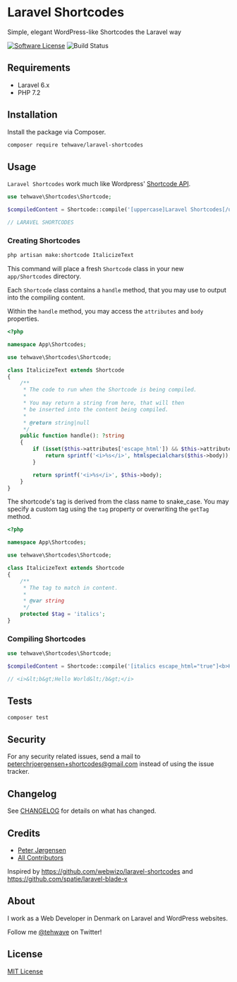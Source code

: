# Laravel Shortcodes

Simple, elegant WordPress-like Shortcodes the Laravel way

[![Software License](https://img.shields.io/badge/license-MIT-brightgreen.svg?style=flat-square)](LICENSE)
![Build Status](https://github.com/tehwave/laravel-shortcodes/workflows/tests/badge.svg)

## Requirements

- Laravel 6.x
- PHP 7.2

## Installation

Install the package via Composer.

```bash
composer require tehwave/laravel-shortcodes
```

## Usage

`Laravel Shortcodes` work much like Wordpress' [Shortcode API](https://codex.wordpress.org/Shortcode_API).

```php
use tehwave\Shortcodes\Shortcode;

$compiledContent = Shortcode::compile('[uppercase]Laravel Shortcodes[/uppercase]');

// LARAVEL SHORTCODES
```

### Creating Shortcodes

```bash
php artisan make:shortcode ItalicizeText
```

This command will place a fresh `Shortcode` class in your new `app/Shortcodes` directory.

Each `Shortcode` class contains a `handle` method, that you may use to output into the compiling content.

Within the `handle` method, you may access the ```attributes``` and ```body``` properties.

```php
<?php

namespace App\Shortcodes;

use tehwave\Shortcodes\Shortcode;

class ItalicizeText extends Shortcode
{
    /**
     * The code to run when the Shortcode is being compiled.
     *
     * You may return a string from here, that will then
     * be inserted into the content being compiled.
     *
     * @return string|null
     */
    public function handle(): ?string
    {
        if (isset($this->attributes['escape_html']) && $this->attributes['escape_html'] === 'true')) {
            return sprintf('<i>%s</i>', htmlspecialchars($this->body));
        }

        return sprintf('<i>%s</i>', $this->body);
    }
}
```

The shortcode's tag is derived from the class name to snake_case. You may specify a custom tag using the ```tag``` property or overwriting the ```getTag``` method.

```php
<?php

namespace App\Shortcodes;

use tehwave\Shortcodes\Shortcode;

class ItalicizeText extends Shortcode
{
    /**
     * The tag to match in content.
     *
     * @var string
     */
    protected $tag = 'italics';
}
```

### Compiling Shortcodes

```php
use tehwave\Shortcodes\Shortcode;

$compiledContent = Shortcode::compile('[italics escape_html="true"]<b>Hello World</b>[/italics]');

// <i>&lt;b&gt;Hello World&lt;/b&gt;</i>
```

## Tests

```bash
composer test
```

## Security

For any security related issues, send a mail to [peterchrjoergensen+shortcodes@gmail.com](mailto:peterchrjoergensen+shortcodes@gmail.com) instead of using the issue tracker.

## Changelog

See [CHANGELOG](CHANGELOG.md) for details on what has changed.

## Credits

- [Peter Jørgensen](https://github.com/tehwave)
- [All Contributors](../../contributors)

Inspired by https://github.com/webwizo/laravel-shortcodes and https://github.com/spatie/laravel-blade-x

## About

I work as a Web Developer in Denmark on Laravel and WordPress websites.

Follow me [@tehwave](https://twitter.com/tehwave) on Twitter!

## License

[MIT License](LICENSE)
